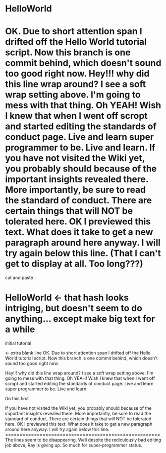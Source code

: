 # HelloWorld
OK.  Due to short attention span I drifted off the Hello World tutorial script.  Now this branch is one commit behind, which doesn't sound too good right now.  Hey!!! why did this line wrap around?   I see a soft wrap setting above.  I'm going to mess with that thing.  Oh YEAH!  Wish I knew that when I went off scropt and started editing the standards of conduct page.  Live and learn super programmer to be.  Live and learn.
If you have not visited the Wiki yet, you probably should because of the important insights revealed there.  More importantly, be sure to read the standard of conduct.  There are certain things that will NOT be tolerated here.  OK I previewed this text.  What does it take to get a new paragraph around here anyway.  I will try again below this line. (That I can't get to display at all.  Too long???)
===================================================================================
cut and paste
# HelloWorld  <- that hash looks intriging, but doesn't seem to do anything... except make big text for a while
initial tutorial 

<- extra blank line OK.  Due to short attention span I drifted off the Hello World tutorial script.  Now this branch is one commit behind, which doesn't sound too good right now.  

Hey!!!   why did this line wrap around?   I see a soft wrap setting above.  I'm going to mess with that thing.  Oh YEAH!  Wish I knew that when I went off scropt and started editing the standards of conduct page.  Live and learn super programmer to be.  Live and learn.

Do this first

If you have not visited the Wiki yet, you probably should because of the important insights revealed there.  More importantly, be sure to read the standard of conduct.  There are certain things that will NOT be tolerated here.  OK I previewed this text.  What does it take to get a new paragraph around here anyway.  I will try again below this line.
                 ======================================================
The lines seem to be disappearing.  Well despite the rediculously bad editing job above, Ray is giving up.  So much for super-programmer status.
